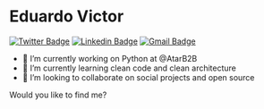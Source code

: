 # Eduardo Victor

[![Twitter Badge](https://img.shields.io/badge/-@eduviictor-6633cc?style=flat-square&labelColor=6633cc&logo=twitter&logoColor=white&link=https://twitter.com/eduviictor)](https://twitter.com/eduviictor) 
[![Linkedin Badge](https://img.shields.io/badge/-Eduardo%20Victor-6633cc?style=flat-square&logo=Linkedin&logoColor=white&link=https://www.linkedin.com/in/eduviictor/)](https://www.linkedin.com/in/eduviictor/) 
[![Gmail Badge](https://img.shields.io/badge/-eduvictornobrega@gmail.com-6633cc?style=flat-square&logo=Gmail&logoColor=white&link=mailto:eduvictornobrega@gmail.com)](mailto:eduvictornobrega@gmail.com)

- 🔭 I’m currently working on Python at @AtarB2B
- 🌱 I’m currently learning clean code and clean architecture
- 👯 I’m looking to collaborate on social projects and open source

Would you like to find me?
